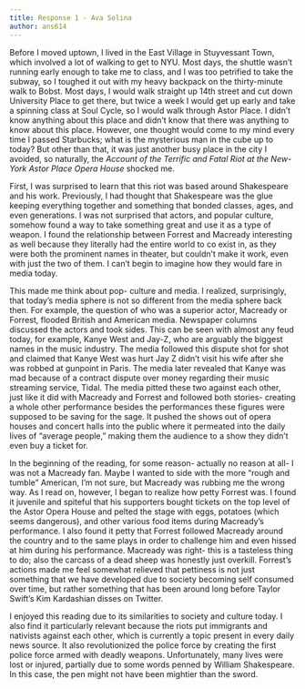 ```yaml
---
title: Response 1 - Ava Solina
author: ans614
---
```


Before I moved uptown, I lived in the East Village in Stuyvessant Town, which involved a lot of walking to get to NYU. Most days, the shuttle wasn’t running early enough to take me to class, and I was too petrified to take the subway, so I toughed it out with my heavy backpack on the thirty-minute walk to Bobst. Most days, I would walk straight up 14th street and cut down University Place to get there, but twice a week I would get up early and take a spinning class at Soul Cycle, so I would walk through Astor Place. I didn’t know anything about this place and didn’t know that there was anything to know about this place. However, one thought would come to my mind every time I passed Starbucks; what is the mysterious man in the cube up to today? But other than that, it was just another busy place in the city I avoided, so naturally, the *Account of the Terrific and Fatal Riot at the New-York Astor Place Opera House* shocked me.

First, I was surprised to learn that this riot was based around Shakespeare and his work. Previously, I had thought that Shakespeare was the glue keeping everything together and something that bonded classes, ages, and even generations. I was not surprised that actors, and popular culture, somehow found a way to take something great and use it as a type of weapon. I found the relationship between Forrest and Macready interesting as well because they literally had the entire world to co exist in, as they were both the prominent names in theater, but couldn’t make it work, even with just the two of them. I can’t begin to imagine how they would fare in media today.

This made me think about pop- culture and media. I realized, surprisingly, that today’s media sphere is not so different from the media sphere back then. For example, the question of who was a superior actor, Macready or Forrest, flooded British and American media. Newspaper columns discussed the actors and took sides. This can be seen with almost any feud today, for example, Kanye West and Jay-Z, who are arguably the biggest names in the music industry. The media followed this dispute shot for shot and claimed that Kanye West was hurt Jay Z didn’t visit his wife after she was robbed at gunpoint in Paris. The media later revealed that Kanye was mad because of a contract dispute over money regarding their music streaming service, Tidal. The media pitted these two against each other, just like it did with Macready and Forrest and followed both stories- creating a whole other performance besides the performances these figures were supposed to be saving for the sage. It pushed the shows out of opera houses and concert halls into the public where it permeated into the daily lives of “average people,” making them the audience to a show they didn’t even buy a ticket for.

In the beginning of the reading, for some reason- actually no reason at all- I was not a Macready fan. Maybe I wanted to side with the more “rough and tumble” American, I’m not sure, but Macready was rubbing me the wrong way. As I read on, however, I began to realize how petty Forrest was. I found it juvenile and spiteful that his supporters bought tickets on the top level of the Astor Opera House and pelted the stage with eggs, potatoes (which seems dangerous), and other various food items during Macready’s performance. I also found it petty that Forrest followed Macready around the country and to the same plays in order to challenge him and even hissed at him during his performance. Macready was right- this is a tasteless thing to do; also the carcass of a dead sheep was honestly just overkill. Forrest’s actions made me feel somewhat relieved that pettiness is not just something that we have developed due to society becoming self consumed over time, but rather something that has been around long before Taylor Swift’s Kim Kardashian disses on Twitter.

I enjoyed this reading due to its similarities to society and culture today. I also find it particularly relevant because the riots put immigrants and nativists against each other, which is currently a topic present in every daily news source.  It also revolutionized the police force by creating the first police force armed with deadly weapons. Unfortunately, many lives were lost or injured, partially due to some words penned by William Shakespeare. In this case, the pen might not have been mightier than the sword.
